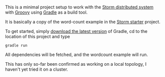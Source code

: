 This is a minimal project setup to work with the [Storm distributed system](https://github.com/nathanmarz/storm) with [Groovy](https://github.com/groovy/groovy-core) using [Gradle](https://github.com/gradle/gradle/) as a build tool.

It is basically a copy of the word-count example in the [Storm starter](https://github.com/nathanmarz/storm-starter) project.

To get started, simply [download the latest version](http://www.gradle.org/downloads) of Gradle, cd to the location of this project and type

    gradle run

All dependencies will be fetched, and the wordcount example will run.

This has only so-far been confirmed as working on a local topology, I haven't yet tried it on a cluster.